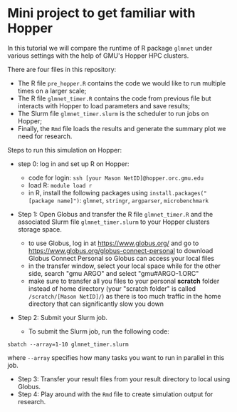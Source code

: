 # Mini project to get familiar with Hopper

In this tutorial we will compare the runtime of R package `glmnet` under various settings with the help of GMU's Hopper HPC clusters. 

There are four files in this repository: 

- The R file `pre_hopper.R` contains the code we would like to run multiple times on a larger scale; 
- The R file `glmnet_timer.R` contains the code from previous file but interacts with Hopper to load parameters and save results; 
- The Slurm file `glmnet_timer.slurm` is the scheduler to run jobs on Hopper;
- Finally, the `Rmd` file loads the results and generate the summary plot we need for research. 

Steps to run this simulation on Hopper: 

- step 0: log in and set up R on Hopper: 
  - code for login: `ssh [your Mason NetID]@hopper.orc.gmu.edu` 
  - load R: `module load r` 
  - in R, install the following packages using `install.packages("[package name]")`: `glmnet`, `stringr`, `argparser`, `microbenchmark`

- Step 1: Open Globus and transfer the R file `glmnet_timer.R` and the associated Slurm file `glmnet_timer.slurm` to your Hopper clusters storage space. 
  - to use Globus, log in at https://www.globus.org/ and go to https://www.globus.org/globus-connect-personal to download Globus Connect Personal so Globus can access your local files
  - in the transfer window, select your local space while for the other side, search "gmu ARGO" and select "gmu#ARGO-1.ORC"
  - make sure to transfer all you files to your personal **scratch** folder instead of home directory (your "scratch folder" is called `/scratch/[Mason NetID]/`) as there is too much traffic in the home directory that can significantly slow you down
- Step 2: Submit your Slurm job. 
  - To submit the Slurm job, run the following code: 

`sbatch --array=1-10 glmnet_timer.slurm` 

where `--array` specifies how many tasks you want to run in parallel in this job. 

- Step 3: Transfer your result files from your result directory to local using Globus. 
- Step 4: Play around with the `Rmd` file to create simulation output for research. 


